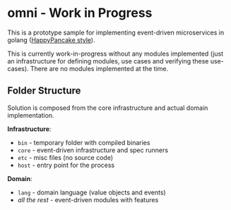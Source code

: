 # omni - Work in Progress

This is a prototype sample for implementing event-driven microservices in golang ([HappyPancake style](http://abdullin.com/happypancake/)). 

This is currently work-in-progress without any modules implemented (just an infrastructure for defining modules, use cases and verifying these use-cases). There are no modules implemented at the time.



## Folder Structure

Solution is composed from the core infrastructure and actual domain implementation.

**Infrastructure**:

* `bin` - temporary folder with compiled binaries
* `core` - event-driven infrastructure and spec runners
* `etc` - misc files (no source code)
* `host` - entry point for the process


**Domain**:

* `lang` - domain language (value objects and events)
* _all the rest_ - event-driven modules with features
